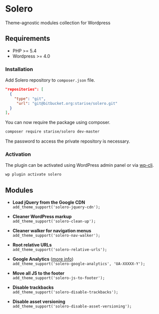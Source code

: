 # Solero

Theme-agnostic modules collection for Wordpress

## Requirements

* PHP >= 5.4
* Wordpress >= 4.0

### Installation

Add Solero repository to `composer.json` file.

```json
"repositories": [
  {
    "type": "git",
     "url": "git@bitbucket.org:starise/solero.git"
  }
],
```

You can now require the package using composer.

```sh
composer require starise/solero dev-master
```

The password to access the private repository is necessary.

### Activation

The plugin can be activated using WordPress admin panel or via [wp-cli](http://wp-cli.org/commands/plugin/activate/).

```sh
wp plugin activate solero
```

## Modules

* **Load jQuery from the Google CDN**<br>
  `add_theme_support('solero-jquery-cdn');`

* **Cleaner WordPress markup**<br>
  `add_theme_support('solero-clean-up');`

* **Cleaner walker for navigation menus**<br>
  `add_theme_support('solero-nav-walker');`

* **Root relative URLs**<br>
  `add_theme_support('solero-relative-urls');`

* **Google Analytics** ([more info](https://github.com/roots/soil/wiki/Google-Analytics))<br>
  `add_theme_support('solero-google-analytics', 'UA-XXXXX-Y');`

* **Move all JS to the footer**<br>
  `add_theme_support('solero-js-to-footer');`

* **Disable trackbacks**<br>
  `add_theme_support('solero-disable-trackbacks');`

* **Disable asset versioning**<br>
  `add_theme_support('solero-disable-asset-versioning');`
